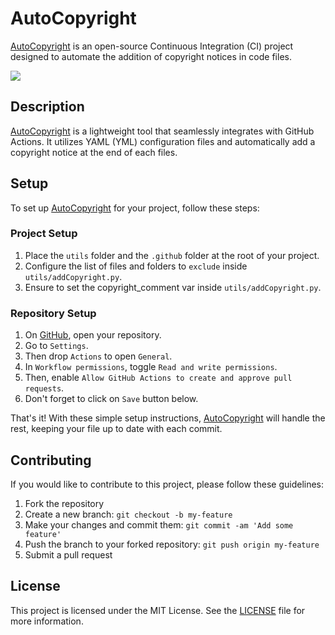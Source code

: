 # AutoCopyright
[AutoCopyright](https://github.com/YoruKiwi/AutoCopyright/) is an open-source Continuous Integration (CI) project designed to automate the addition of copyright notices in code files.

<a href="https://skillicons.dev"><img src="https://skillicons.dev/icons?i=githubactions"/></a>

## Description
[AutoCopyright](https://github.com/YoruKiwi/AutoCopyright/) is a lightweight tool that seamlessly integrates with GitHub Actions. It utilizes YAML (YML) configuration files and automatically add a copyright notice at the end of each files.

## Setup
To set up [AutoCopyright](https://github.com/YoruKiwi/AutoCopyright/) for your project, follow these steps:

### Project Setup
1. Place the `utils` folder and the `.github` folder at the root of your project.
2. Configure the list of files and folders to `exclude` inside `utils/addCopyright.py`.
3. Ensure to set the copyright_comment var inside `utils/addCopyright.py`.

### Repository Setup
1. On [GitHub](https://github.com/), open your repository.
2. Go to `Settings`.
3. Then drop `Actions` to open `General`.
4. In `Workflow permissions`, toggle `Read and write permissions`.
5. Then, enable `Allow GitHub Actions to create and approve pull requests`.
6. Don't forget to click on `Save` button below.

That's it! With these simple setup instructions, [AutoCopyright](https://github.com/YoruKiwi/AutoCopyright/) will handle the rest, keeping your file up to date with each commit.

## Contributing
If you would like to contribute to this project, please follow these guidelines:

1. Fork the repository
2. Create a new branch: `git checkout -b my-feature`
3. Make your changes and commit them: `git commit -am 'Add some feature'`
4. Push the branch to your forked repository: `git push origin my-feature`
5. Submit a pull request

## License
This project is licensed under the MIT License. See the [LICENSE](LICENSE) file for more information.
